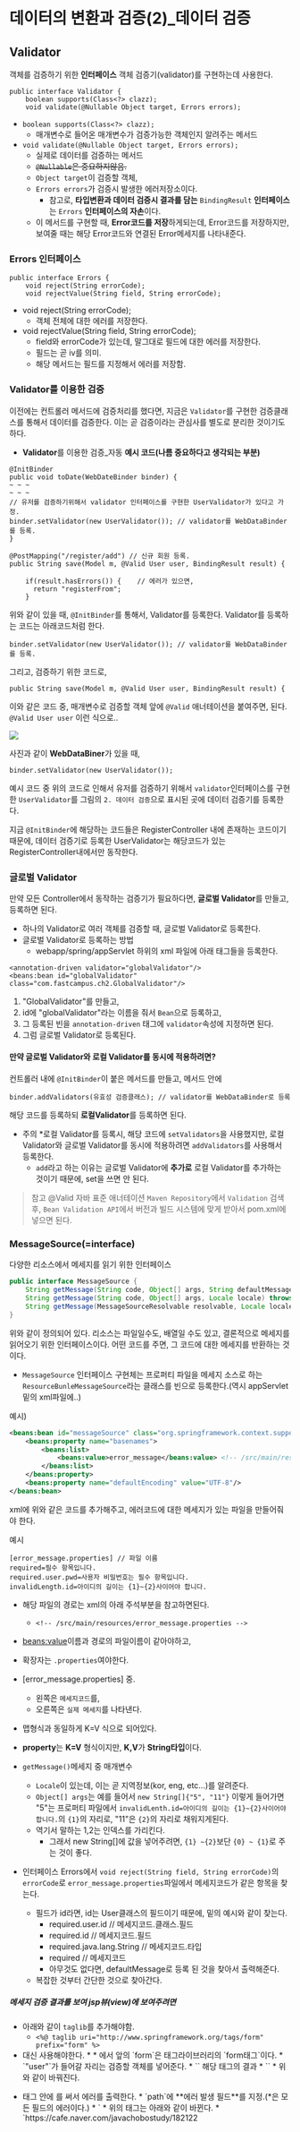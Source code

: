 # 데이터의 변환과 검증(2)_데이터 검증

## Validator
객체를 검증하기 위한 **인터페이스**
객체 검증기(validator)를 구현하는데 사용한다.

```
public interface Validator {
	boolean supports(Class<?> clazz);
	void validate(@Nullable Object target, Errors errors);
```

* `boolean supports(Class<?> clazz);`
  * 매개변수로 들어온 매개변수가 검증가능한 객체인지 알려주는 메서드
* `void validate(@Nullable Object target, Errors errors);`
  * 실제로 데이터를 검증하는 메서드
  * ~~`@Nullable`은 중요하지않음.~~
  * `Object target`이 검증할 객체,
  * `Errors errors`가 검증시 발생한 에러저장소이다.
    * 참고로, **타입변환과 데이터 검증시 결과를 담는** `BindingResult` **인터페이스**는 `Errors` **인터페이스의 자손**이다.
  * 이 메서드를 구현할 때, **Error코드를 저장**하게되는데, Error코드를 저장하지만, 보여줄 때는 해당 Error코드와 연결된 Error메세지를 나타내준다.

### Errors 인터페이스
```
public interface Errors {
	void reject(String errorCode);
	void rejectValue(String field, String errorCode);
```

* void reject(String errorCode);
  * 객체 전체에 대한 에러를 저장한다.
* void rejectValue(String field, String errorCode);
  * field와 errorCode가 있는데, 말그대로 필드에 대한 에러를 저장한다.
  * 필드는 곧 iv를 의미.
  * 해당 메서드는 필드를 지정해서 에러를 저장함.

### **Validator**를 이용한 검증
이전에는 컨트롤러 메서드에 검증처리를 했다면, 지금은 `Validator`를 구현한 검증클래스를 통해서 데이터를 검증한다.
이는 곧 검증이라는 관심사를 별도로 분리한 것이기도 하다.

* **Validator**를 이용한 검증_자동
**예시 코드(나름 중요하다고 생각되는 부분)**
```
@InitBinder
public void toDate(WebDateBinder binder) {
~ ~ ~
~ ~ ~
// 유저를 검증하기위해서 validator 인터페이스를 구현한 UserValidator가 있다고 가정.
binder.setValidator(new UserValidator()); // validator를 WebDataBinder를 등록.
}

@PostMapping("/register/add") // 신규 회원 등록.
public String save(Model m, @Valid User user, BindingResult result) {

	if(result.hasErrors()) {	// 에러가 있으면,
	  return "registerFrom";
	}
```
위와 같이 있을 때, `@InitBinder`를 통해서, Validator를 등록한다.
Validator를 등록하는 코드는 아래코드처럼 한다.
```
binder.setValidator(new UserValidator()); // validator를 WebDataBinder를 등록.
```

그리고, 검증하기 위한 코드로,
```
public String save(Model m, @Valid User user, BindingResult result) {
```
이와 같은 코드 중, 매개변수로 검증할 객체 앞에 `@Valid` 애너테이션을 붙여주면, 된다. 
`@Valid User user` 이런 식으로..

![](https://velog.velcdn.com/images/tjdtn4484/post/829aa5a9-662b-46c6-a7c7-2ce992a80f81/image.PNG)


사진과 같이 **WebDataBiner**가 있을 때,
```
binder.setValidator(new UserValidator());
```
예시 코드 중 위의 코드로 인해서 유저를 검증하기 위해서 `validator`인터페이스를 구현한 `UserValidator`를 그림의 `2. 데이터 검증`으로 표시된 곳에 데이터 검증기를 등록한다.

지금 `@InitBinder`에 해당하는 코드들은 RegisterController 내에 존재하는 코드이기 때문에, 데이터 검증기로 등록한 UserValidator는 해당코드가 있는 RegisterController내에서만 동작한다.

### 글로벌 Validator
만약 모든 Controller에서 동작하는 검증기가 필요하다면, **글로벌 Validator**를 만들고, 등록하면 된다. 
* 하나의 Validator로 여러 객체를 검증할 때, 글로벌 Validator로 등록한다.
* 글로벌 Validator로 등록하는 방법
  * webapp/spring/appServlet 하위의 xml 파일에 아래 태그들을 등록한다.

```
<annotation-driven validator="globalValidator"/>
<beans:bean id="globalValidator" class="com.fastcampus.ch2.GlobalValidator"/>
```

1. "GlobalValidator"를 만들고,
2. id에 "globalValidator"라는 이름을 줘서 `Bean`으로 등록하고,
3. 그 등록된 빈을 `annotation-driven` 태그에 `validator`속성에 지정하면 된다.
4. 그럼 글로벌 Validator로 등록된다.

#### 만약 글로벌 Validator와 로컬 Validator를 동시에 적용하려면?
컨트롤러 내에 `@InitBinder`이 붙은 메서드를 만들고, 메서드 안에 
```
binder.addValidators(유효성 검증클래스); // validator를 WebDataBinder로 등록
```
해당 코드를 등록하되 **로컬Validator**를 등록하면 된다.
* 주의
  *로컬 Validator를 등록시, 해당 코드에 `setValidators`을 사용했지만, 로컬 Validator와 글로벌 Validator를 동시에 적용하려면 `addValidators`를 사용해서 등록한다.
  * `add`라고 하는 이유는 글로벌 Validator에 **추가로** 로컬 Validator를 추가하는 것이기 때문에, set을 쓰면 안 된다.
 

> 참고 @Valid 자바 표준 애너테이션
> `Maven Repository`에서 `Validation` 검색 후, `Bean Validation API`에서 버전과 빌드 시스템에 맞게 받아서 pom.xml에 넣으면 된다.




### MessageSource(=interface)
다양한 리소스에서 메세지를 읽기 위한 인터페이스

```java
public interface MessageSource {
	String getMessage(String code, Object[] args, String defaultMessage, Locale locale);
	String getMessage(String code, Object[] args, Locale locale) throws NoSuchMessageException;	
	String getMessage(MessageSourceResolvable resolvable, Locale locale) throws NoSuchMessageException;
}
```
위와 같이 정의되어 있다.
리소스는 파일일수도, 배열일 수도 있고, 결론적으로 메세지를 읽어오기 위한 인터페이스이다.
어떤 코드를 주면, 그 코드에 대한 메세지를 반환하는 것이다.

* `MessageSource` 인터페이스 구현체는 프로퍼티 파일을 메세지 소스로 하는 `ResourceBunleMessageSource`라는 클래스를 빈으로 등록한다.(역시 appServlet밑의 xml파일에..) 

예시)

```xml
<beans:bean id="messageSource" class="org.springframework.context.support.ResourceBundleMessageSource">
	<beans:property name="basenames">
		<beans:list>
			<beans:value>error_message</beans:value> <!-- /src/main/resources/error_message.properties -->
		</beans:list>
	</beans:property>
	<beans:property name="defaultEncoding" value="UTF-8"/>
</beans:bean>
```

xml에 위와 같은 코드를 추가해주고,
에러코드에 대한 메세지가 있는 파일을 만들어줘야 한다.

예시

```
[error_message.properties] // 파일 이름
required=필수 항목입니다.
required.user.pwd=사용자 비밀번호는 필수 항목입니다.
invalidLength.id=아이디의 길이는 {1}~{2}사이어야 합니다.
```

* 해당 파일의 경로는 xml의 아래 주석부분을 참고하면된다.
  * `<!-- /src/main/resources/error_message.properties -->`
* <beans:value>이름과 경로의 파일이름이 같아야하고, 
*  확장자는 `.properties`여야한다. 
* [error_message.properties] 중.
  * 왼쪽은 `메세지코드`를, 
  * 오른쪽은 `실제 메세지`를 나타낸다.
* 맵형식과 동일하게 K=V 식으로 되어있다.
* **property**는 **K=V** 형식이지만, **K,V**가 **String타입**이다.

* `getMessage()`메세지 중 매개변수 
  * `Locale`이 있는데, 이는 곧 지역정보(kor, eng, etc...)를 알려준다.
  * `Object[] args`는 예를 들어서 `new String[]{"5", "11"}` 이렇게 들어가면 "5"는 프로퍼티 파일에서 `invalidLenth.id=아이디의 길이는 {1}~{2}사이어야 합니다.`의 `{1}`의 자리로, "11"은 `{2}`의 자리로 채워지게된다.
  * 역기서 말하는 1,2는 인덱스를 가리킨다.
    * 그래서 new String[]에 값을 넣어주려면, `{1} ~{2}`보단 `{0} ~ {1}`로 주는 것이 좋다.  

* 인터페이스 Errors에서 `void reject(String field, String errorCode)`의 `errorCode`로 `error_message.properties`파일에서 메세지코드가 같은 항목을 찾는다. 
  * 필드가 id라면, id는 User클래스의 필드이기 때문에, 밑의 예시와 같이 찾는다.
    * required.user.id // 메세지코드.클래스.필드
    * required.id	  // 메세지코드.필드
    * required.java.lang.String // 메세지코드.타입
    * required	  // 메세지코드
    * 아무것도 없다면, defaultMessage로 등록 된 것을 찾아서 출력해준다.
  * 복잡한 것부터 간단한 것으로 찾아간다.

##### 메세지 검증 결과를 보여 jsp뷰(view)에 보여주려면
* 아래와 같이 `taglib`를 추가해야함.
  * `<%@ taglib uri="http://www.springframework.org/tags/form" prefix="form" %>`
* <form> 대신 <form:form>사용해야한다.
  * <form:form modelAttribute="user">
  * <form:from>에서 앞의 `form`은 태그라이브러리의 `form태그`이다.
  * `"user"`가 들어갈 자리는 검증할 객체를 넣어준다.
  * `<form:form modelAttribute="user">` 해당 태그의 결과
    * `<form id="user" action="/ch2/register/add/save method="post">` 
    * 위와 같이 바꿔진다.
* <form> 태그 안에 <form:errors>를 써서 에러를 출력한다.
  * `path`에 **에러 발생 필드**를 지정.(*은 모든 필드의 에러이다.)
  * `<form:errors path="id" cssClass="msg"/>
  * 위의 태그는 아래와 같이 바뀐다.
  * `<span id="id.errors" class="msg>필수 입력 항목입니다.</span>
    * errors`객체`에서 id`필드`에 해당하는 메세지를 보여준다.
    * `cssClass`는 태그의 `class`를, 그리고 태그는 `<span></span>`로 바뀐다.


> registerForm 삽질 실마리.. 링크
> https://cafe.naver.com/javachobostudy/182122
